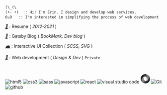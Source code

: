 ```
(\_(\
(•֊ •)  ːː Hi! I'm Erin. I design and develop web services.
O☕O   ːː I'm interested in simplifying the process of web development
```

[*🌿*](https://fe-w.github.io/erin/) : Resume ( *2012-2021* )

[*📑*](https://diary-blog.github.io) : Gatsby Blog ( *BookMark, Dev blog* )

[*🏔️*](https://github.com/fe-w/interaction) : Interactive UI Collection ( *SCSS, SVG* )

[*🌸*](https://github.com/fe-w) : Web development ( *Design & Dev* ) `Private`

<br /> 

<img alt="html5" width="30px" src="https://img.icons8.com/color/240/000000/html-5.png"> <img alt="css3" width="30px" src="https://img.icons8.com/color/240/000000/css3.png">
<img alt="sass" width="30px" src="https://img.icons8.com/color/240/000000/sass.png">
<img alt="javascript" width="30px" src="https://img.icons8.com/color/240/000000/javascript.png" />
<img alt="react" width="30px" src="https://img.icons8.com/color/240/000000/react-native.png" />
<img alt="visual studio code" width="30px" src="https://img.icons8.com/fluent/240/000000/visual-studio-code-2019.png" /> <img alt="json" width="30px" src="https://raw.githubusercontent.com/github/explore/80688e429a7d4ef2fca1e82350fe8e3517d3494d/topics/json/json.png">
<img alt="Git" width="30px" src="https://img.icons8.com/color/240/000000/git.png">
<img alt="github" width="30px" src="https://img.icons8.com/ios-glyphs/240/000000/github.png">
